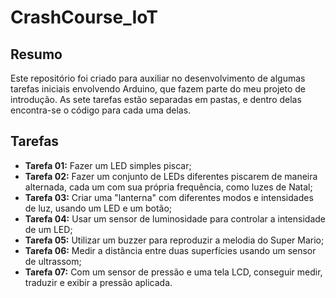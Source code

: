 # CrashCourse_IoT
## Resumo
Este repositório foi criado para auxiliar no desenvolvimento de algumas tarefas iniciais envolvendo Arduino, que fazem parte do meu projeto de introdução. As sete tarefas estão separadas em pastas, e dentro delas encontra-se o código para cada uma delas.
## Tarefas
* **Tarefa 01:** Fazer um LED simples piscar;
* **Tarefa 02:** Fazer um conjunto de LEDs diferentes piscarem de maneira alternada, cada um com sua própria frequência, como luzes de Natal;
* **Tarefa 03:** Criar uma "lanterna" com diferentes modos e intensidades de luz, usando um LED e um botão;
* **Tarefa 04:** Usar um sensor de luminosidade para controlar a intensidade de um LED;
* **Tarefa 05:** Utilizar um buzzer para reproduzir a melodia do Super Mario;
* **Tarefa 06:** Medir a distância entre duas superfícies usando um sensor de ultrassom;
* **Tarefa 07:** Com um sensor de pressão e uma tela LCD, conseguir medir, traduzir e exibir a pressão aplicada.
